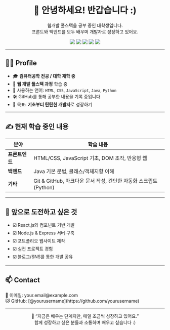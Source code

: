 <h1 align="center">👋 안녕하세요! 반갑습니다 :)</h1>
<p align="center">
웹개발 풀스택을 공부 중인 대학생입니다.<br/>
프론트와 백엔드를 모두 배우며 개발자로 성장하고 있어요.
</p>

<p align="center">
  <img src="https://img.shields.io/badge/HTML-E34F26?style=flat-square&logo=html5&logoColor=white"/>
  <img src="https://img.shields.io/badge/CSS-1572B6?style=flat-square&logo=css3&logoColor=white"/>
  <img src="https://img.shields.io/badge/JavaScript-F7DF1E?style=flat-square&logo=javascript&logoColor=black"/>
  <img src="https://img.shields.io/badge/Java-007396?style=flat-square&logo=java&logoColor=white"/>
  <img src="https://img.shields.io/badge/Python-3776AB?style=flat-square&logo=python&logoColor=white"/>
</p>

---

## 🧑‍💻 Profile

- 🎓 **컴퓨터공학 전공 / 대학 재학 중**
- 🌱 **웹 개발 풀스택 과정** 학습 중
- 💬 사용하는 언어: `HTML`, `CSS`, `JavaScript`, `Java`, `Python`
- 🛠️ GitHub를 통해 공부한 내용을 기록 중입니다
- 📘 목표: **기초부터 탄탄한 개발자**로 성장하기

---

## ✍️ 현재 학습 중인 내용

| 분야         | 학습 내용                                |
|--------------|--------------------------------------------|
| **프론트엔드** | HTML/CSS, JavaScript 기초, DOM 조작, 반응형 웹 |
| **백엔드**     | Java 기본 문법, 클래스/객체지향 이해          |
| **기타**      | Git & GitHub, 마크다운 문서 작성, 간단한 자동화 스크립트(Python) |

---

## 📌 앞으로 도전하고 싶은 것

- ☑️ React.js와 컴포넌트 기반 개발
- ☑️ Node.js & Express 서버 구축
- ☑️ 포트폴리오 웹사이트 제작
- ☑️ 실전 프로젝트 경험
- ☑️ 블로그/SNS를 통한 개발 공유

---

## 📫 Contact

<p>
  📧 이메일: your.email@example.com <br/>
  🐱 GitHub: [@yourusername](https://github.com/yourusername)
</p>

---

<p align="center">
  🌱 “지금은 배우는 단계지만, 매일 조금씩 성장하고 있어요.”<br/>
  함께 성장하고 싶은 분들과 소통하며 배우고 싶습니다 :)
</p>
